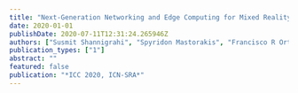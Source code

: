 ```yaml
---
title: "Next-Generation Networking and Edge Computing for Mixed Reality Real-Time Interactive Systems"
date: 2020-01-01
publishDate: 2020-07-11T12:31:24.265946Z
authors: ["Susmit Shannigrahi", "Spyridon Mastorakis", "Francisco R Ortega"]
publication_types: ["1"]
abstract: ""
featured: false
publication: "*ICC 2020, ICN-SRA*"
---
```


